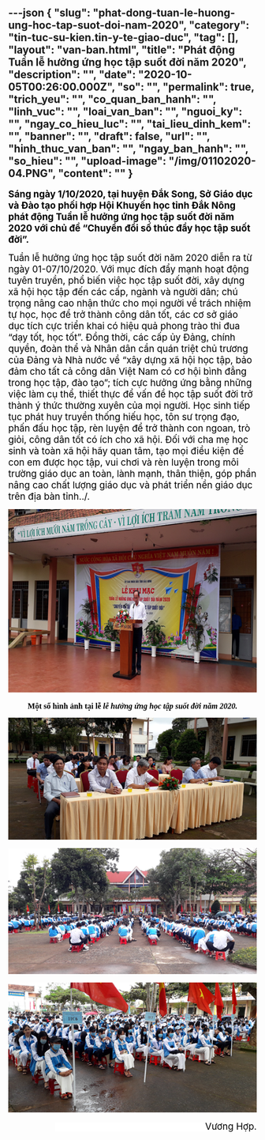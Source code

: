 ---json
{
    "slug": "phat-dong-tuan-le-huong-ung-hoc-tap-suot-doi-nam-2020",
    "category": "tin-tuc-su-kien.tin-y-te-giao-duc",
    "tag": [],
    "layout": "van-ban.html",
    "title": "Phát động Tuần lễ hưởng ứng học tập suốt đời năm 2020",
    "description": "",
    "date": "2020-10-05T00:26:00.000Z",
    "so": "",
    "permalink": true,
    "trich_yeu": "",
    "co_quan_ban_hanh": "",
    "linh_vuc": "",
    "loai_van_ban": "",
    "nguoi_ky": "",
    "ngay_co_hieu_luc": "",
    "tai_lieu_dinh_kem": "",
    "banner": "",
    "draft": false,
    "url": "",
    "hinh_thuc_van_ban": "",
    "ngay_ban_hanh": "",
    "so_hieu": "",
    "upload-image": "/img/01102020-04.PNG",
    "__content__": ""
}
---
<p style="margin-left:0in; margin-right:0in"><span style="background-color:white"><strong><span style="font-size:14.0pt"><span style="color:black">S&aacute;ng ng&agrave;y 1/10/2020, tại huyện Đắk Song, Sở Gi&aacute;o dục v&agrave; Đ&agrave;o tạo phối hợp Hội Khuyến học tỉnh Đắk N&ocirc;ng ph&aacute;t động Tuần lễ hưởng ứng học tập suốt đời năm 2020 với chủ đề &ldquo;Chuyển đổi số th&uacute;c đẩy học tập suốt đời&rdquo;.</span></span></strong></span></p>

<p style="margin-left:0in; margin-right:0in"><span style="background-color:white"><span style="font-size:14.0pt"><span style="color:black">Tuần lễ hưởng ứng học tập suốt đời năm 2020 diễn ra từ ng&agrave;y 01-07/10/2020. Với mục đ&iacute;ch đẩy mạnh hoạt động tuy&ecirc;n truyền, phổ biến việc học tập suốt đời, x&acirc;y dựng x&atilde; hội học tập đến c&aacute;c cấp, ng&agrave;nh v&agrave; người d&acirc;n; ch&uacute; trọng n&acirc;ng cao nhận thức cho mọi người về tr&aacute;ch nhiệm tự học, học để trở th&agrave;nh c&ocirc;ng d&acirc;n tốt, c&aacute;c cơ sở gi&aacute;o dục t&iacute;ch cực triển khai c&oacute; hiệu quả phong tr&agrave;o thi đua &ldquo;dạy tốt, học tốt&rdquo;. Đồng thời, c&aacute;c cấp ủy Đảng, ch&iacute;nh quyền, đo&agrave;n thể v&agrave; Nh&acirc;n d&acirc;n cần qu&aacute;n triệt chủ trương của Đảng v&agrave; Nh&agrave; nước về &ldquo;x&acirc;y dựng x&atilde; hội học tập, bảo đảm cho tất cả c&ocirc;ng d&acirc;n Việt Nam c&oacute; cơ hội b&igrave;nh đẳng trong học tập, đ&agrave;o tạo&rdquo;; t&iacute;ch cực hưởng ứng bằng những việc l&agrave;m cụ thể, thiết thực để vấn đề học tập suốt đời trở th&agrave;nh &yacute; thức thường xuy&ecirc;n của mọi người. Học sinh tiếp tục ph&aacute;t huy truyền thống hiếu học, t&ocirc;n sư trọng đạo, phấn đấu học tập, r&egrave;n luyện để trở th&agrave;nh con ngoan, tr&ograve; giỏi, c&ocirc;ng d&acirc;n tốt c&oacute; &iacute;ch cho x&atilde; hội. Đối với cha mẹ học sinh v&agrave; to&agrave;n x&atilde; hội h&atilde;y quan t&acirc;m, tạo mọi điều kiện để con em được học tập, vui chơi v&agrave; r&egrave;n luyện trong m&ocirc;i trường gi&aacute;o dục an to&agrave;n, l&agrave;nh mạnh, th&acirc;n thiện, g&oacute;p phần n&acirc;ng cao chất lượng gi&aacute;o dục v&agrave; ph&aacute;t triển nền gi&aacute;o dục tr&ecirc;n địa b&agrave;n tỉnh../.</span></span></span></p>

<p style="margin-left:0in; margin-right:0in; text-align:center"><img alt="" src="/img/01102020-01.PNG" /></p>

<p style="margin-left:0in; margin-right:0in; text-align:center"><span style="font-size:16px"><span style="background-color:white"><strong><span style="font-family:&quot;Times New Roman&quot;,serif"><span style="color:black">Một số h&igrave;nh ảnh tại lễ </span></span></strong><strong><em><span style="font-family:&quot;Times New Roman&quot;,serif"><span style="color:black">lễ hưởng ứng học tập suốt đời năm 2020.</span></span></em></strong></span></span></p>

<p style="margin-left:0in; margin-right:0in; text-align:center"><img alt="" src="/img/01102020-02.PNG" /></p>

<p style="margin-left:0in; margin-right:0in; text-align:center"><img alt="" src="/img/01102020-03.PNG" /></p>

<p style="margin-left:0in; margin-right:0in; text-align:center"><img alt="" src="/img/01102020-04.PNG" /></p>

<p style="margin-left:0in; margin-right:0in; text-align:right"><span style="background-color:white"><span style="font-size:14.0pt"><span style="color:black">&nbsp;&nbsp;&nbsp;&nbsp;&nbsp;&nbsp;&nbsp;&nbsp;&nbsp;&nbsp;&nbsp;&nbsp;&nbsp;&nbsp;&nbsp;&nbsp;&nbsp;&nbsp;&nbsp;&nbsp;&nbsp;&nbsp;&nbsp;&nbsp;&nbsp;&nbsp;&nbsp;&nbsp;&nbsp;&nbsp;&nbsp;&nbsp;&nbsp;&nbsp;&nbsp;&nbsp;&nbsp;&nbsp;&nbsp;&nbsp;&nbsp;&nbsp;&nbsp;&nbsp;&nbsp;&nbsp;&nbsp;&nbsp;&nbsp;&nbsp;&nbsp;&nbsp;&nbsp;&nbsp;&nbsp;&nbsp;&nbsp; Vương Hợp.</span></span></span></p>

<p style="margin-left:0in; margin-right:0in">&nbsp;</p>

<p style="margin-left:0in; margin-right:0in">&nbsp;</p>
